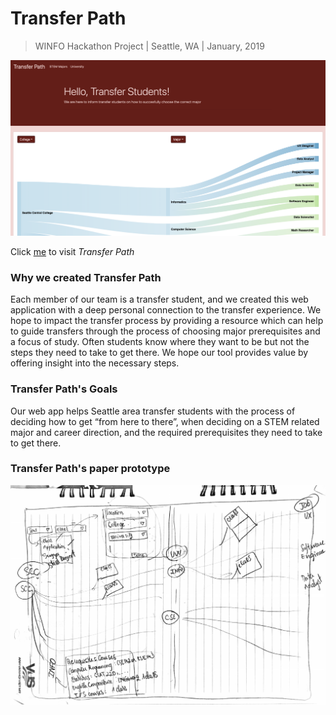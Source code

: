 # Transfer Path
> WINFO Hackathon Project
>  |  Seattle, WA
>  |  January, 2019

![Home Page](./img/home-page.png)

Click [me](https://lekhacminhphuong.github.io/transfer-path/) to visit _Transfer Path_

### Why we created Transfer Path
Each member of our team is a transfer student, and we created this web application with a deep personal connection to the transfer experience. We hope to impact the transfer process by providing a resource which can help to guide transfers through the process of choosing major prerequisites and a focus of study. Often students know where they want to be but not the steps they need to take to get there. We hope our tool provides value by offering insight into the necessary steps.

### Transfer Path's Goals
Our web app helps Seattle area transfer students with the process of deciding how to get “from here to there”, when deciding on a STEM related major and career direction, and the required prerequisites they need to take to get there.

### Transfer Path's paper prototype
![paper prototype](./img/paper-prototype.png)
